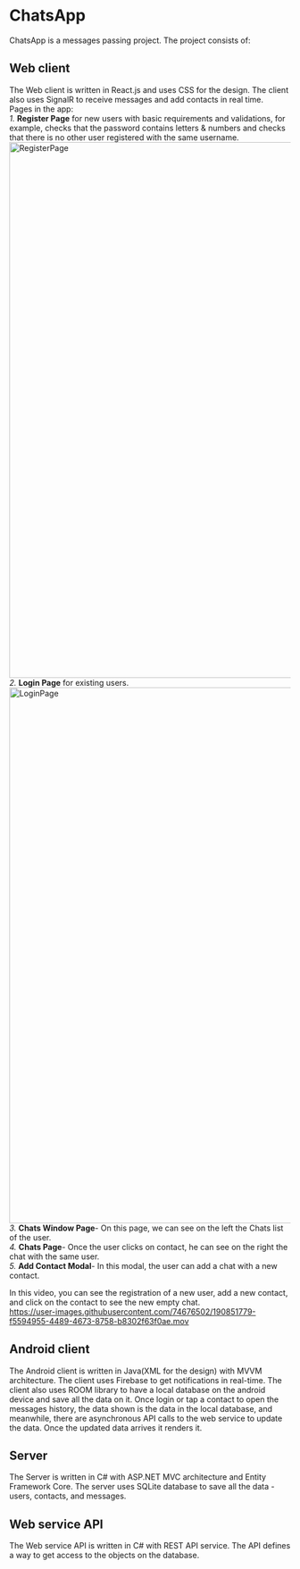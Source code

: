 # ChatsApp
ChatsApp is a messages passing project. The project consists of:

## Web client 
The Web client is written in React.js and uses CSS for the design. The client also uses SignalR to receive messages and add contacts in real time.  
Pages in the app:  
_1._ **Register Page** for new users with basic requirements and validations, for example, checks that the password contains letters & numbers and checks that there is no other user registered with the same username. <img width="960" alt="RegisterPage" src="https://user-images.githubusercontent.com/74676502/188276524-c9f986d3-1286-4b8a-9613-6df5a037fa81.png">  
_2._ **Login Page** for existing users. <img width="960" alt="LoginPage" src="https://user-images.githubusercontent.com/74676502/188276894-7f079443-49e2-4229-a420-dac22cbc88d2.png">  
_3._ **Chats Window Page**- On this page, we can see on the left the Chats list of the user.  
_4._ **Chats Page**- Once the user clicks on contact, he can see on the right the chat with the same user.  
_5._ **Add Contact Modal**- In this modal, the user can add a chat with a new contact.  

In this video, you can see the registration of a new user, add a new contact, and click on the contact to see the new empty chat.   
https://user-images.githubusercontent.com/74676502/190851779-f5594955-4489-4673-8758-b8302f63f0ae.mov


## Android client  
The Android client is written in Java(XML for the design) with MVVM architecture. The client uses Firebase to get notifications in real-time. The client also uses ROOM library to have a local database on the android device and save all the data on it. Once login or tap a contact to open the messages history, the data shown is the data in the local database, and meanwhile, there are asynchronous API calls to the web service to update the data. Once the updated data arrives it renders it.
## Server  
The Server is written in C# with ASP.NET MVC architecture and Entity Framework Core. The server uses SQLite database to save all the data - users, contacts, and messages.
## Web service API  
The Web service API is written in C# with REST API service. The API defines a way to get access to the objects on the database.
